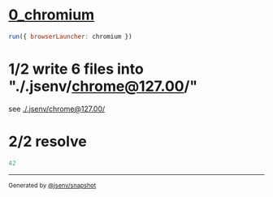 # [0_chromium](../../as_js_module_dev.test.mjs#L18)

```js
run({ browserLauncher: chromium })
```

# 1/2 write 6 files into "./.jsenv/chrome@127.00/"

see [./.jsenv/chrome@127.00/](./.jsenv/chrome@127.00/)

# 2/2 resolve

```js
42
```
---

<sub>
  Generated by <a href="https://github.com/jsenv/core/tree/main/packages/independent/snapshot">@jsenv/snapshot</a>
</sub>